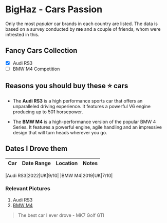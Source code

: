 # BigHaz - Cars Passion

Only the  most *popular* car brands in each country are listed. The data is based on a survey conducted by **me** and a couple of friends, whom were intrested in this. 

## Fancy Cars Collection

- [x] Audi RS3
- [ ] BMW M4 Competition

## Reasons you should buy these ⭐ cars

*  The **Audi RS3** is a high performance sports car that offers an unparalleled driving experience. It features a powerful V6 engine producing up to 501 horsepower.

* The **BMW  M4** is a high-performance version of the popular BMW 4 Series. It features a powerful engine, agile handling and an impressive design that will turn heads wherever you go.

## Dates I Drove them

|Car|Date Range|Location|Notes| 
|---|---|---|---|

|Audi RS3|2022|UK|9/10|
|BMW M4|2019|UK|7/10|


### Relevant Pictures 

1. Audi RS3
2. [BMW M4](https://www.topgear.com/sites/default/files/2024/01/_9EK6601-1.jpg)

> The best car I ever drove - MK7 Golf GTI
